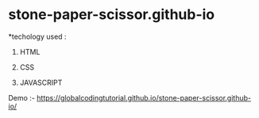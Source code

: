 ﻿# stone-paper-scissor.github-io

 *techology used :

  1. HTML

  2. CSS

  3. JAVASCRIPT

Demo :- https://globalcodingtutorial.github.io/stone-paper-scissor.github-io/
